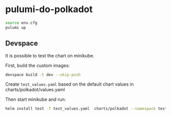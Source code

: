 # pulumi-do-polkadot

```sh
source env.cfg
pulumi up
```

## Devspace

It is possible to test the chart on minikube.

First, build the custom images:

```sh
devspace build -t dev --skip-push
```

Create `test_values.yaml` based on the default chart values in charts/polkadot/values.yaml

Then start minikube and run:

```sh
helm install test -f test_values.yaml  charts/polkadot --namespace test --create-namespace
```
